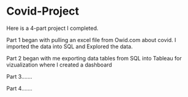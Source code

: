 # Covid-Project
Here is a 4-part project I completed. 

Part 1 began with pulling an excel file from Owid.com about covid.  I imported the data into SQL and Explored the data.

Part 2 began with me exporting data tables from SQL into Tableau for vizualization where I created a dashboard

Part 3.......

Part 4.......


